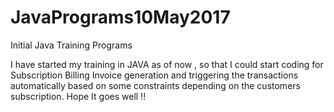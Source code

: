 # JavaPrograms10May2017
Initial Java Training Programs


I have started my training in JAVA as of now , so that I could start coding for Subscription Billing Invoice generation and triggering the transactions automatically based on some constraints depending on the customers subscription. Hope It goes well !!
